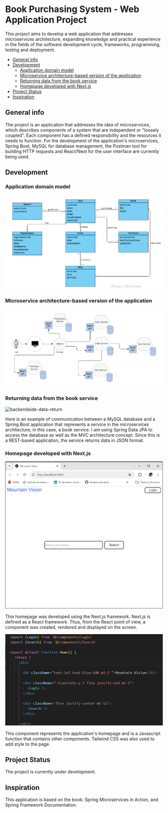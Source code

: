 # Book Purchasing System - Web Application Project
This project aims to develop a web application that addresses microservices architecture, expanding knowledge and practical experience in the fields of the software development cycle, frameworks, programming, testing and deployment.

* [General info](#general-info)
* [Development](#c)
   - [Application domain model](#application-domain-model)
   - [Microservice architecture-based version of the application](#microservice-architecture-based-version-of-the-application)
   - [Returning data from the book service](#returning-data-from-the-book-service)
   - [ Homepage developed with Next.js](#homepage-developed-with-Next.js)
* [Project Status](#project-status)
* [Inspiration](#inspiration)

## General info
The project is an application that addresses the idea of microservices, which describes components of a system that are independent or "loosely coupled". Each component has a defined responsibility and the resources it needs to function. For the development of the application's microservices, Spring Boot, MySQL for database management, the Postman tool for building HTTP requests and React/Next for the user interface are currently being used.

## Development

### Application domain model

![](domain-model.PNG)

### Microservice architecture-based version of the application

![](micro-service-arch-app.PNG)

### Returning data from the book service
![backendside-data-return](https://github.com/user-attachments/assets/a97b13bb-0830-4c29-8cfa-672763f14d36)

Here is an example of communication between a MySQL database and a Spring Boot application that represents a service in the microservices architecture, in this case, a book service. I am using Spring Data JPA to access the database as well as the MVC architecture concept. Since this is a REST-based application, the service returns data in JSON format.

### Homepage developed with Next.js
![](homepage.PNG)  

This homepage was developed using the Next.js framework. Next.js is defined as a React framework. Thus, from the React point of view, a component was created, rendered and displayed on the screen. 

![](hompage-functionjs.PNG) 

This component represents the application's homepage and is a Javascript function that contains other components. Tailwind CSS was also used to add style to the page.


  
## Project Status
The project is currently under development.

## Inspiration
This application is based on the book: Spring Microservices in Action, and Spring Framework Documentation.

